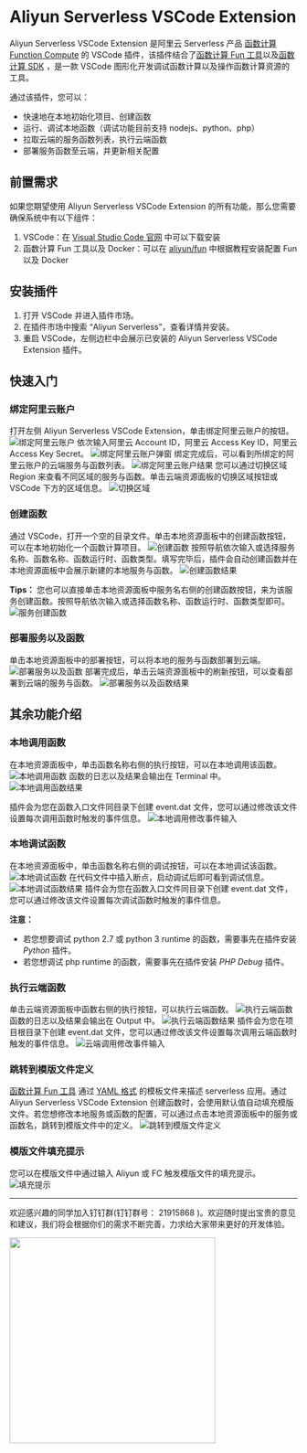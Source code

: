 # Aliyun Serverless VSCode Extension

Aliyun Serverless VSCode Extension 是阿里云 Serverless 产品 [函数计算 Function Compute](https://www.aliyun.com/product/fc) 的 VSCode 插件，该插件结合了[函数计算 Fun 工具](https://github.com/aliyun/fun)以及[函数计算 SDK](https://help.aliyun.com/document_detail/53277.html) ，是一款 VSCode 图形化开发调试函数计算以及操作函数计算资源的工具。

通过该插件，您可以：
- 快速地在本地初始化项目、创建函数
- 运行、调试本地函数（调试功能目前支持 nodejs、python、php）
- 拉取云端的服务函数列表，执行云端函数
- 部署服务函数至云端，并更新相关配置

## 前置需求
如果您期望使用 Aliyun Serverless VSCode Extension 的所有功能，那么您需要确保系统中有以下组件：
1. VSCode：在 [Visual Studio Code 官网](https://code.visualstudio.com/) 中可以下载安装
2. 函数计算 Fun 工具以及 Docker：可以在 [aliyun/fun](https://github.com/aliyun/fun) 中根据教程安装配置 Fun 以及 Docker

## 安装插件
1. 打开 VSCode 并进入插件市场。
2. 在插件市场中搜索 “Aliyun Serverless”，查看详情并安装。
3. 重启 VSCode，左侧边栏中会展示已安装的 Aliyun Serverless VSCode Extension 插件。

## 快速入门
### 绑定阿里云账户
打开左侧 Aliyun Serverless VSCode Extension，单击绑定阿里云账户的按钮。
![绑定阿里云账户](https://github.com/alibaba/serverless-vscode/blob/master/media/snapshot/bind-account.png?raw=true)
依次输入阿里云 Account ID，阿里云 Access Key ID，阿里云 Access Key Secret。
![绑定阿里云账户弹窗](https://github.com/alibaba/serverless-vscode/blob/master/media/snapshot/bind-account-toast.png?raw=true)
绑定完成后，可以看到所绑定的阿里云账户的云端服务与函数列表。
![绑定阿里云账户结果](https://github.com/alibaba/serverless-vscode/blob/master/media/snapshot/bind-account-result.png?raw=true)
您可以通过切换区域 Region 来查看不同区域的服务与函数。单击云端资源面板的切换区域按钮或 VSCode 下方的区域信息。
![切换区域](https://github.com/alibaba/serverless-vscode/blob/master/media/snapshot/switch-region.png?raw=true)

### 创建函数
通过 VSCode，打开一个空的目录文件。单击本地资源面板中的创建函数按钮，可以在本地初始化一个函数计算项目。
![创建函数](https://github.com/alibaba/serverless-vscode/blob/master/media/snapshot/create-func.png?raw=true)
按照导航依次输入或选择服务名称、函数名称、函数运行时、函数类型。填写完毕后，插件会自动创建函数并在本地资源面板中会展示新建的本地服务与函数。
![创建函数结果](https://github.com/alibaba/serverless-vscode/blob/master/media/snapshot/create-func-result.png?raw=true)

__Tips：__
您也可以直接单击本地资源面板中服务名右侧的创建函数按钮，来为该服务创建函数。按照导航依次输入或选择函数名称、函数运行时、函数类型即可。
![服务创建函数](https://github.com/alibaba/serverless-vscode/blob/master/media/snapshot/create-func-under-service.png?raw=true)

### 部署服务以及函数
单击本地资源面板中的部署按钮，可以将本地的服务与函数部署到云端。
![部署服务以及函数](https://github.com/alibaba/serverless-vscode/blob/master/media/snapshot/deploy.png?raw=true)
部署完成后，单击云端资源面板中的刷新按钮，可以查看部署到云端的服务与函数。
![部署服务以及函数结果](https://github.com/alibaba/serverless-vscode/blob/master/media/snapshot/deploy-result.png?raw=true)

## 其余功能介绍
### 本地调用函数
在本地资源面板中，单击函数名称右侧的执行按钮，可以在本地调用该函数。
![本地调用函数](https://github.com/alibaba/serverless-vscode/blob/master/media/snapshot/local-invoke.png?raw=true)
函数的日志以及结果会输出在 Terminal 中。
![本地调用函数结果](https://github.com/alibaba/serverless-vscode/blob/master/media/snapshot/local-invoke-result.png?raw=true)

插件会为您在函数入口文件同目录下创建 event.dat 文件，您可以通过修改该文件设置每次调用函数时触发的事件信息。
![本地调用修改事件输入](https://github.com/alibaba/serverless-vscode/blob/master/media/snapshot/local-invoke-event.png?raw=true)

### 本地调试函数
在本地资源面板中，单击函数名称右侧的调试按钮，可以在本地调试该函数。
![本地调试函数](https://github.com/alibaba/serverless-vscode/blob/master/media/snapshot/local-debug.png?raw=true)
在代码文件中插入断点，启动调试后即可看到调试信息。
![本地调试函数结果](https://github.com/alibaba/serverless-vscode/blob/master/media/snapshot/local-debug-result.png?raw=true)
插件会为您在函数入口文件同目录下创建 event.dat 文件，您可以通过修改该文件设置每次调试函数时触发的事件信息。

__注意：__
- 若您想要调试 python 2.7 或 python 3 runtime 的函数，需要事先在插件安装 _Python_ 插件。
- 若您想调试 php runtime 的函数，需要事先在插件安装 _PHP Debug_ 插件。

### 执行云端函数
单击云端资源面板中函数右侧的执行按钮，可以执行云端函数。
![执行云端函数](https://github.com/alibaba/serverless-vscode/blob/master/media/snapshot/remote-invoke.png?raw=true)
函数的日志以及结果会输出在 Output 中。
![执行云端函数结果](https://github.com/alibaba/serverless-vscode/blob/master/media/snapshot/remote-invoke-result.png?raw=true)
插件会为您在项目根目录下创建 event.dat 文件，您可以通过修改该文件设置每次调用云端函数时触发的事件信息。
![云端调用修改事件输入](https://github.com/alibaba/serverless-vscode/blob/master/media/snapshot/remote-invoke-event.png?raw=true)

### 跳转到模版文件定义
[函数计算 Fun 工具](https://github.com/aliyun/fun) 通过 [YAML 格式](https://yaml.org/spec/1.1/) 的模板文件来描述 serverless 应用。通过 Aliyun Serverless VSCode Extension 创建函数时，会使用默认值自动填充模版文件。若您想修改本地服务或函数的配置，可以通过点击本地资源面板中的服务或函数名，跳转到模版文件中的定义。
![跳转到模版文件定义](https://github.com/alibaba/serverless-vscode/blob/master/media/snapshot/goto-template.png?raw=true)

### 模版文件填充提示
您可以在模版文件中通过输入 Aliyun 或 FC 触发模版文件的填充提示。
![填充提示](https://github.com/alibaba/serverless-vscode/blob/master/media/snapshot/template-suggestion.gif?raw=true)

---

欢迎感兴趣的同学加入钉钉群(钉钉群号： 21915868 )。欢迎随时提出宝贵的意见和建议，我们将会根据你们的需求不断完善，力求给大家带来更好的开发体验。

<img src="https://github.com/alibaba/serverless-vscode/blob/master/media/snapshot/two-dimension-code.png?raw=true" width="360px" />
